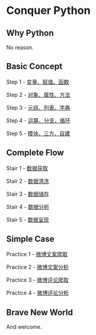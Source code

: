 # Conquer Python

## Why Python

No reason.

## Basic Concept

Step 1 - [变量、赋值、函数](./doc/step/1.md "Step 1")

Step 2 - [对象、属性、方法](./doc/step/2.md "Step 2")

Step 3 - [元组、列表、字典](./doc/step/3.md "Step 3")

Step 4 - [运算、分支、循环](./doc/step/4.md "Step 4")

Step 5 - [模块、三方、自建](./doc/step/5.md "Step 5")

## Complete Flow

Stair 1 - [数据获取](./doc/stair/1.md "Stair 1")

Stair 2 - [数据清洗](./doc/stair/2.md "Stair 2")

Stair 3 - [数据储存](./doc/stair/3.md "Stair 3")

Stair 4 - [数据分析](./doc/stair/4.md "Stair 4")

Stair 5 - [数据呈现](./doc/stair/5.md "Stair 5")

## Simple Case

Practice 1 - [微博文案爬取](./doc/practice/1.md "Practice 1")

Practice 2 - [微博文案分析](./doc/practice/2.md "Practice 2")

Practice 3 - [微博评论爬取](./doc/practice/3.md "Practice 3")

Practice 4 - [微博评论分析](./doc/practice/4.md "Practice 4")

## Brave New World

And welcome.
